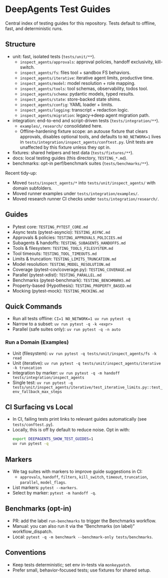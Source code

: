 # DeepAgents Test Guides

Central index of testing guides for this repository. Tests default to offline, fast, and deterministic runs.

## Structure
- unit: fast, isolated tests (`tests/unit/**`).
  - `inspect_agents/approvals`: approval policies, handoff exclusivity, kill-switch.
  - `inspect_agents/fs`: files tool + sandbox FS behaviors.
  - `inspect_agents/iterative`: iterative agent limits, productive time.
  - `inspect_agents/model`: model resolution + role mapping.
  - `inspect_agents/tools`: tool schemas, observability, todos tool.
  - `inspect_agents/schema`: pydantic models, typed results.
  - `inspect_agents/state`: store-backed state shims.
  - `inspect_agents/config`: YAML loader + limits.
  - `inspect_agents/logging`: transcript + redaction logic.
  - `inspect_agents/migration`: legacy→deep agent migration path.
- integration: end-to-end and script-driven tests (`tests/integration/**`).
  - `examples/`, `research/` consolidated here.
  - Offline-hardening fixture scope: an autouse fixture that clears approvals,
    disables optional tools, and defaults to `NO_NETWORK=1` lives in
    `tests/integration/inspect_agents/conftest.py`. Unit tests are unaffected
    by this fixture unless they opt in.
- fixtures: shared helpers and test data (`tests/fixtures/**`).
- docs: local testing guides (this directory, `TESTING_*.md`).
- benchmarks: opt-in perf/benchmark suites (`tests/benchmarks/**`).

Recent tidy-up:
- Moved `tests/inspect_agents/*` into `tests/unit/inspect_agents/` with domain subfolders.
- Moved runner examples under `tests/integration/examples/`.
- Moved research runner CI checks under `tests/integration/research/`.

## Guides
- Pytest core: `TESTING_PYTEST_CORE.md`
- Async tests (pytest-asyncio): `TESTING_ASYNC.md`
- Approvals & policies: `TESTING_APPROVALS_POLICIES.md`
- Subagents & handoffs: `TESTING_SUBAGENTS_HANDOFFS.md`
- Tools & filesystem: `TESTING_TOOLS_FILESYSTEM.md`
- Tool timeouts: `TESTING_TOOL_TIMEOUTS.md`
- Limits & truncation: `TESTING_LIMITS_TRUNCATION.md`
- Model resolution: `TESTING_MODEL_RESOLUTION.md`
- Coverage (pytest-cov/coverage.py): `TESTING_COVERAGE.md`
- Parallel (pytest-xdist): `TESTING_PARALLEL.md`
- Benchmarks (pytest-benchmark): `TESTING_BENCHMARKS.md`
- Property-based (Hypothesis): `TESTING_PROPERTY_BASED.md`
- Mocking (pytest-mock): `TESTING_MOCKING.md`

## Quick Commands
- Run all tests offline: `CI=1 NO_NETWORK=1 uv run pytest -q`
- Narrow to a subset: `uv run pytest -q -k <expr>`
- Parallel (safe suites only): `uv run pytest -q -n auto`

### Run a Domain (Examples)
- Unit (filesystem): `uv run pytest -q tests/unit/inspect_agents/fs -k read`
- Unit (iterative): `uv run pytest -q tests/unit/inspect_agents/iterative -k truncation`
- Integration by marker: `uv run pytest -q -m handoff tests/integration/inspect_agents`
- Single test: `uv run pytest -q tests/unit/inspect_agents/iterative/test_iterative_limits.py::test_env_fallback_max_steps`

## CI Surfacing vs Local
- In CI, failing tests print links to relevant guides automatically (see `tests/conftest.py`).
- Locally, this is off by default to reduce noise. Opt in with:
  ```bash
  export DEEPAGENTS_SHOW_TEST_GUIDES=1
  uv run pytest -q
  ```

## Markers
- We tag suites with markers to improve guide suggestions in CI:
  - `approvals`, `handoff`, `filters`, `kill_switch`, `timeout`, `truncation`, `parallel`, `model_flags`.
- List markers: `pytest --markers`.
- Select by marker: `pytest -m handoff -q`.

## Benchmarks (opt-in)
- PR: add the label `run-benchmarks` to trigger the Benchmarks workflow.
- Manual: you can also run it via the “Benchmarks (on label)” workflow_dispatch.
- Local: `pytest -q -m benchmark --benchmark-only tests/benchmarks`.

## Conventions
- Keep tests deterministic; set env in-tests via `monkeypatch`.
- Prefer small, behavior-focused tests; use fixtures for shared setup.
